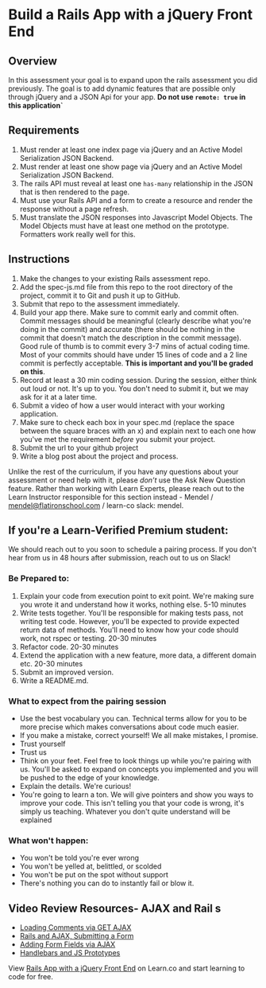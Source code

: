 # Build a Rails App with a jQuery Front End

## Overview

In this assessment your goal is to expand upon the rails assessment you did previously. The goal is to add dynamic features that are possible only through jQuery and a JSON Api for your app. **Do not use `remote: true` in this application`**

## Requirements

 1. Must render at least one index page via jQuery and an Active Model Serialization JSON Backend.
 2. Must render at least one show page via jQuery and an Active Model Serialization JSON Backend.
 3. The rails API must reveal at least one `has-many` relationship in the JSON that is then rendered to the page.
 4. Must use your Rails API and a form to create a resource and render the response without a page refresh.
 6. Must translate the JSON responses into Javascript Model Objects. The Model Objects must have at least one method on the prototype. Formatters work really well for this.

## Instructions

1. Make the changes to your existing Rails assessment repo.
2. Add the spec-js.md file from this repo to the root directory of the project, commit it to Git and push it up to GitHub.
3. Submit that repo to the assessment immediately.
4. Build your app there. Make sure to commit early and commit often. Commit messages should be meaningful (clearly describe what you're doing in the commit) and accurate (there should be nothing in the commit that doesn't match the description in the commit message). Good rule of thumb is to commit every 3-7 mins of actual coding time. Most of your commits should have under 15 lines of code and a 2 line commit is perfectly acceptable. **This is important and you'll be graded on this**.
6. Record at least a 30 min coding session. During the session, either think out loud or not. It's up to you. You don't need to submit it, but we may ask for it at a later time.
7. Submit a video of how a user would interact with your working application.
8. Make sure to check each box in your spec.md (replace the space between the square braces with an x) and explain next to each one how you've met the requirement *before* you submit your project.
9. Submit the url to your github project
10. Write a blog post about the project and process.

Unlike the rest of the curriculum, if you have any questions about your assessment or need help with it, please *don’t* use the Ask New Question feature. Rather than working with Learn Experts, please reach out to the Learn Instructor responsible for this section instead - Mendel / mendel@flatironschool.com / learn-co slack: mendel.

## If you're a Learn-Verified Premium student:

We should reach out to you soon to schedule a pairing process. If you don't hear from us in 48 hours after submission, reach out to us on Slack!

### Be Prepared to:

1. Explain your code from execution point to exit point. We're making sure you wrote it and understand how it works, nothing else. 5-10 minutes
2. Write tests together. You'll be responsible for making tests pass, not writing test code. However, you'll be expected to provide expected return data of methods. You'll need to know how your code should work, not rspec or testing. 20-30 minutes
3. Refactor code. 20-30 minutes
4. Extend the application with a new feature, more data, a different domain etc. 20-30 minutes
5. Submit an improved version.
6. Write a README.md.

### What to expect from the pairing session

- Use the best vocabulary you can. Technical terms allow for you to be more precise which makes conversations about code much easier.
- If you make a mistake, correct yourself! We all make mistakes, I promise.
- Trust yourself
- Trust us
- Think on your feet. Feel free to look things up while you're pairing with us. You'll be asked to expand on concepts you implemented and you will be pushed to the edge of your knowledge.
- Explain the details. We're curious!
- You're going to learn a ton. We will give pointers and show you ways to improve your code. This isn't telling you that your code is wrong, it's simply us teaching. Whatever you don't quite understand will be explained

### What won't happen:

- You won't be told you're ever wrong
- You won't be yelled at, belittled, or scolded
- You won't be put on the spot without support
- There's nothing you can do to instantly fail or blow it.

## Video Review Resources- AJAX and Rail s

* [Loading Comments via GET AJAX](https://github.com/learn-co-curriculum/rails-video-review-loading-comments-via-get-ajax)
* [Rails and AJAX, Submitting a Form](https://github.com/learn-co-curriculum/rails-video-review-rails-and-ajax-submitting-a-form)
* [Adding Form Fields via AJAX](https://github.com/learn-co-curriculum/rails-video-review-adding-form-fields-via-ajax)
* [Handlebars and JS Prototypes](https://github.com/learn-co-curriculum/rails-video-review-handlebars-and-js-prototypes) 


<p class='util--hide'>View <a href='https://learn.co/lessons/rails-js-assessment'>Rails App with a jQuery Front End</a> on Learn.co and start learning to code for free.</p>
